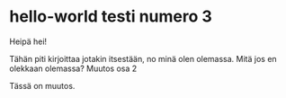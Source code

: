 # hello-world testi numero 3

Heipä hei!

Tähän piti kirjoittaa jotakin itsestään, no minä olen olemassa. Mitä jos en olekkaan olemassa? Muutos osa 2

Tässä on muutos.
